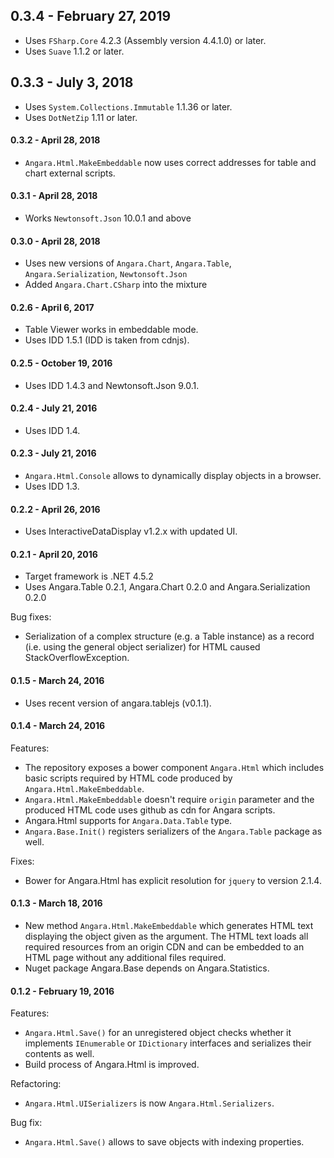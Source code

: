 ## 0.3.4 - February 27, 2019

* Uses `FSharp.Core` 4.2.3 (Assembly version 4.4.1.0) or later.
* Uses `Suave` 1.1.2 or later.

## 0.3.3 - July 3, 2018

* Uses `System.Collections.Immutable` 1.1.36 or later.
* Uses `DotNetZip` 1.11 or later.

#### 0.3.2 - April 28, 2018

* `Angara.Html.MakeEmbeddable` now uses correct addresses for table and chart external scripts.

#### 0.3.1 - April 28, 2018

* Works `Newtonsoft.Json` 10.0.1 and above

#### 0.3.0 - April 28, 2018

* Uses new versions of `Angara.Chart`, `Angara.Table`, `Angara.Serialization`, `Newtonsoft.Json`
* Added `Angara.Chart.CSharp` into the mixture

#### 0.2.6 - April 6, 2017

* Table Viewer works in embeddable mode.
* Uses IDD 1.5.1 (IDD is taken from cdnjs).

#### 0.2.5 - October 19, 2016

* Uses IDD 1.4.3 and Newtonsoft.Json 9.0.1.

#### 0.2.4 - July 21, 2016

* Uses IDD 1.4.


#### 0.2.3 - July 21, 2016

* `Angara.Html.Console` allows to dynamically display objects in a browser.
* Uses IDD 1.3.

#### 0.2.2 - April 26, 2016

* Uses InteractiveDataDisplay v1.2.x with updated UI.

#### 0.2.1 - April 20, 2016

* Target framework is .NET 4.5.2
* Uses Angara.Table 0.2.1, Angara.Chart 0.2.0 and Angara.Serialization 0.2.0

Bug fixes:
* Serialization of a complex structure (e.g. a Table instance) as a record (i.e. using the general object serializer) for HTML caused StackOverflowException.

#### 0.1.5 - March 24, 2016

* Uses recent version of angara.tablejs (v0.1.1).

#### 0.1.4 - March 24, 2016

Features:
* The repository exposes a bower component `Angara.Html` which includes basic scripts
required by HTML code produced by `Angara.Html.MakeEmbeddable`. 
* `Angara.Html.MakeEmbeddable` doesn't require `origin` parameter and the produced HTML code 
uses github as cdn for Angara scripts. 
* Angara.Html supports for `Angara.Data.Table` type.
* `Angara.Base.Init()` registers serializers of the `Angara.Table` package as well.

Fixes:
* Bower for Angara.Html has explicit resolution for `jquery` to version 2.1.4.

#### 0.1.3 - March 18, 2016

* New method `Angara.Html.MakeEmbeddable` which generates HTML text displaying the object given
as the argument. The HTML text loads all required resources from an origin CDN and can be
embedded to an HTML page without any additional files required.
* Nuget package Angara.Base depends on Angara.Statistics.

#### 0.1.2 - February 19, 2016

Features:
* `Angara.Html.Save()` for an unregistered object checks whether it implements `IEnumerable` or `IDictionary` interfaces and serializes their contents as well.
* Build process of Angara.Html is improved. 

Refactoring:
* `Angara.Html.UISerializers` is now `Angara.Html.Serializers`.

Bug fix:
* `Angara.Html.Save()` allows to save objects with indexing properties.
